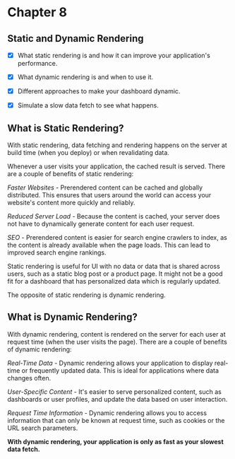 # Chapter 8

## Static and Dynamic Rendering

- [x] What static rendering is and how it can improve your application's performance.

- [x]  What dynamic rendering is and when to use it.

- [x] Different approaches to make your dashboard dynamic.

- [x] Simulate a slow data fetch to see what happens.


## What is Static Rendering?

With static rendering, data fetching and rendering happens on the server at build time (when you deploy) or when revalidating data.

Whenever a user visits your application, the cached result is served. There are a couple of benefits of static rendering:

*Faster Websites* - Prerendered content can be cached and globally distributed. This ensures that users around the world can access your website's content more quickly and reliably.

*Reduced Server Load* - Because the content is cached, your server does not have to dynamically generate content for each user request.

*SEO* - Prerendered content is easier for search engine crawlers to index, as the content is already available when the page loads. This can lead to improved search engine rankings.

Static rendering is useful for UI with no data or data that is shared across users, such as a static blog post or a product page. It might not be a good fit for a dashboard that has personalized data which is regularly updated.

The opposite of static rendering is dynamic rendering.

## What is Dynamic Rendering?

With dynamic rendering, content is rendered on the server for each user at request time (when the user visits the page). There are a couple of benefits of dynamic rendering:

*Real-Time Data* - Dynamic rendering allows your application to display real-time or frequently updated data. This is ideal for applications where data changes often.

*User-Specific Content* - It's easier to serve personalized content, such as dashboards or user profiles, and update the data based on user interaction.

*Request Time Information* - Dynamic rendering allows you to access information that can only be known at request time, such as cookies or the URL search parameters.

****With dynamic rendering, your application is only as fast as your slowest data fetch.****